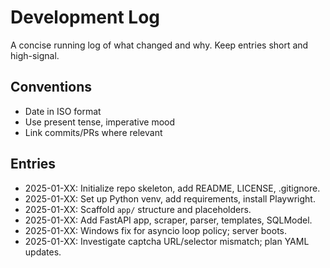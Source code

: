 # Development Log

A concise running log of what changed and why. Keep entries short and high-signal.

## Conventions
- Date in ISO format
- Use present tense, imperative mood
- Link commits/PRs where relevant

## Entries

- 2025-01-XX: Initialize repo skeleton, add README, LICENSE, .gitignore.
- 2025-01-XX: Set up Python venv, add requirements, install Playwright.
- 2025-01-XX: Scaffold `app/` structure and placeholders.
- 2025-01-XX: Add FastAPI app, scraper, parser, templates, SQLModel.
- 2025-01-XX: Windows fix for asyncio loop policy; server boots.
- 2025-01-XX: Investigate captcha URL/selector mismatch; plan YAML updates.

